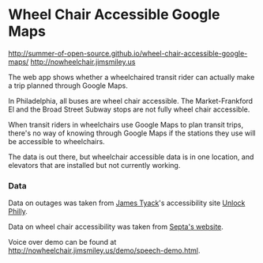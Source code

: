 Wheel Chair Accessible Google Maps
==================================

http://summer-of-open-source.github.io/wheel-chair-accessible-google-maps/
http://nowheelchair.jimsmiley.us

The web app shows whether a wheelchaired transit rider can actually make a trip planned through Google Maps.

In Philadelphia, all buses are wheel chair accessible. The Market-Frankford El and the Broad Street Subway stops are not fully wheel chair accessible.

When transit riders in wheelchairs use Google Maps to plan transit trips, there's no way of knowing through Google Maps if the stations they use will be accessible to wheelchairs.

The data is out there, but wheelchair accessible data is in one location, and elevators that are installed but not currently working.

### Data

Data on outages was taken from [James Tyack](http://www.tyack.net/)'s accessibility site [Unlock Philly](http://www.unlockphilly.com).

Data on wheel chair accessibility was taken from [Septa's website](http://www3.septa.org/hackathon/).

Voice over demo can be found at http://nowheelchair.jimsmiley.us/demo/speech-demo.html. 
